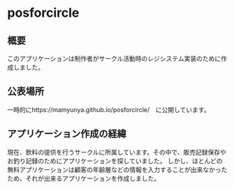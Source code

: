 # posforcircle

## 概要
このアプリケーションは制作者がサークル活動時のレジシステム実装のために作成しました。

## 公表場所
一時的にhttps://mamyunya.github.io/posforcircle/　に公開しています。

## アプリケーション作成の経緯
現在、飲料の提供を行うサークルに所属しています。その中で、販売記録保存やお釣り記録のためにアプリケーションを探していました。
しかし、ほとんどの無料アプリケーションは顧客の年齢層などの情報を入力することが出来なかったため、それが出来るアプリケーションを作成しました。
